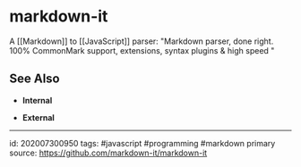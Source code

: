 # markdown-it
A [[Markdown]] to [[JavaScript]] parser: "Markdown parser, done right. 100% CommonMark support, extensions, syntax plugins & high speed "


## See Also
- **Internal**


- **External**

---

id: 202007300950
tags: #javascript #programming #markdown
primary source: https://github.com/markdown-it/markdown-it
